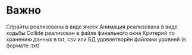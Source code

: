 # Важно
Спрайты реализованы в виде ячеек
Анимация реализована в виде ходьбы
Collide реализован в файле финального окна
Критерий по хранению данных в txt, csv или БД удовлетворён файлами уровней (в формате .txt)
